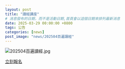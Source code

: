 ```yaml
---
layout: post
title: "讀經講座"
# 消息發布的日期，而不是活動日期,首頁會以這個日期來排列最新消息
date: 2025-03-29 00:00:00 +0800
tags: 公告
categories: [news]
post_image: "news/202504百遍讀經"
---
```


![202504百遍讀經.jpg]({{site.baseurl}}/assets/images/news/202504百遍讀經L.jpg)

<a class="main-btn main-btn-2" target="_blank" href="https://www.beclass.com/rid=294fed967e71cfd0c70f">立刻報名</a>